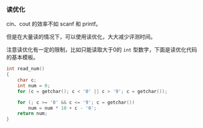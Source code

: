 
### 读优化

cin、cout 的效率不如 scanf 和 printf。

但是在大量读的情况下，可以使用读优化，大大减少评测时间。

注意读优化有一定的限制，比如只能读取大于0的 `int` 型数字，下面是读优化代码的基本模板。

```cpp
int read_num()
{
    char c;
    int num = 0;
    for (c = getchar(); c < '0' || c > '9'; c = getchar());

    for (; c >= '0' && c <= '9'; c = getchar())
        num = num * 10 + c - '0';
    return num;
}
```

